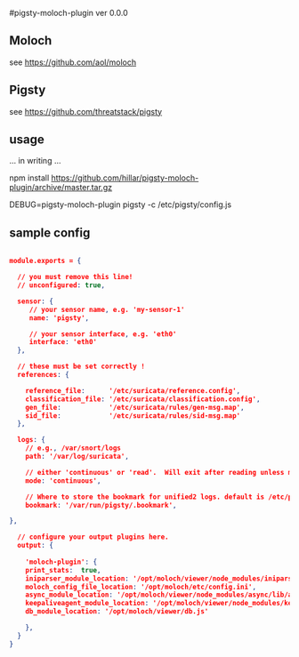 #pigsty-moloch-plugin ver 0.0.0

## Moloch

see https://github.com/aol/moloch

## Pigsty

see https://github.com/threatstack/pigsty

## usage 

... in writing ...


 npm install https://github.com/hillar/pigsty-moloch-plugin/archive/master.tar.gz

 DEBUG=pigsty-moloch-plugin pigsty -c /etc/pigsty/config.js

## sample config

```json

module.exports = {

  // you must remove this line!
  // unconfigured: true, 

  sensor: {
     // your sensor name, e.g. 'my-sensor-1' 
     name: 'pigsty',

     // your sensor interface, e.g. 'eth0'
     interface: 'eth0'
  },

  // these must be set correctly !
  references: {

    reference_file:      '/etc/suricata/reference.config',
    classification_file: '/etc/suricata/classification.config',
    gen_file:            '/etc/suricata/rules/gen-msg.map',
    sid_file:            '/etc/suricata/rules/sid-msg.map'
  },

  logs: {
    // e.g., /var/snort/logs
    path: '/var/log/suricata',

    // either 'continuous' or 'read'.  Will exit after reading unless mode == 'continuous'.
    mode: 'continuous', 

    // Where to store the bookmark for unified2 logs. default is /etc/pigsty/.bookmark
    bookmark: '/var/run/pigsty/.bookmark',

},

  // configure your output plugins here.
  output: {
  
    'moloch-plugin': {
	print_stats:  true,
	iniparser_module_location: '/opt/moloch/viewer/node_modules/iniparser/lib/node-iniparser.js',
	moloch_config_file_location: '/opt/moloch/etc/config.ini',
	async_module_location: '/opt/moloch/viewer/node_modules/async/lib/async.js',
	keepaliveagent_module_location: '/opt/moloch/viewer/node_modules/keep-alive-agent/index.js',
	db_module_location: '/opt/moloch/viewer/db.js'

    },
  } 
}

```